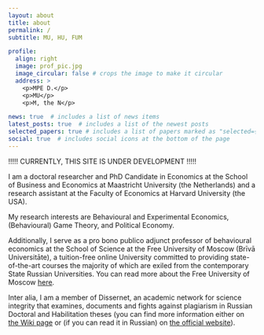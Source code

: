 ```yaml
---
layout: about
title: about
permalink: /
subtitle: MU, HU, FUM

profile:
  align: right
  image: prof_pic.jpg
  image_circular: false # crops the image to make it circular
  address: >
    <p>MPE D.</p>
    <p>MU</p>
    <p>M, the N</p>

news: true  # includes a list of news items
latest_posts: true  # includes a list of the newest posts
selected_papers: true # includes a list of papers marked as "selected={true}"
social: true  # includes social icons at the bottom of the page
---
```




!!!!! CURRENTLY, THIS SITE IS UNDER DEVELOPMENT !!!!! 

I am a doctoral researcher and PhD Candidate in Economics at the School of Business and Economics at Maastricht University (the Netherlands) and a research assistant at the Faculty of Economics at Harvard University (the USA).

My research interests are Behavioural and Experimental Economics, (Behavioural) Game Theory, and Political Economy.

Additionally, I serve as a pro bono publico adjunct professor of behavioural economics at the School of Science at the Free University of Moscow (Brīvā Universitāte), a tuition-free online University committed to providing state-of-the-art courses the majority of which are exiled from the contemporary State Russian Universities. You can read more about the Free University of Moscow [here](/teaching/).

Inter alia, I am a member of Dissernet, an academic network for science integrity that examines, documents and fights against plagiarism in Russian Doctoral and Habilitation theses (you can find more information either on [the Wiki page](https://en.wikipedia.org/wiki/Dissernet) or (if you can read it in Russian) on [the official website](https://www.dissernet.org/)).



















